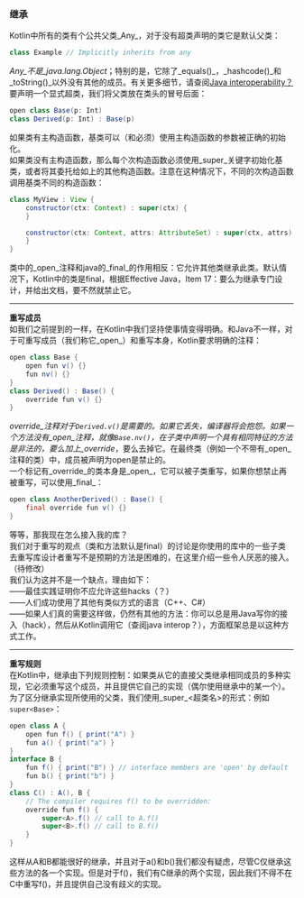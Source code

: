 ### 继承
Kotlin中所有的类有个公共父类_Any_，对于没有超类声明的类它是默认父类：
```java
class Example // Implicitly inherits from any
```
_Any_不是_java.lang.Object_；特别的是，它除了_equals()_，_hashcode()_和_toString()_以外没有其他的成员。有关更多细节，请查阅[Java interoperability？](127.0.0.1)  
要声明一个显式超类，我们将父类放在类头的冒号后面：
```java
open class Base(p: Int)
class Derived(p: Int) : Base(p)
```
如果类有主构造函数，基类可以（和必须）使用主构造函数的参数被正确的初始化。  
如果类没有主构造函数，那么每个次构造函数必须使用_super_关键字初始化基类，或者将其委托给如上的其他构造函数。注意在这种情况下，不同的次构造函数调用基类不同的构造函数：
```java
class MyView : View {
    constructor(ctx: Context) : super(ctx) {
    }

    constructor(ctx: Context, attrs: AttributeSet) : super(ctx, attrs) {
    }
}
```
类中的_open_注释和java的_final_的作用相反：它允许其他类继承此类。默认情况下，Kotlin中的类是final，根据Effective Java，Item 17：要么为继承专门设计，并给出文档，要不然就禁止它。 
***

 
**重写成员**  
如我们之前提到的一样，在Kotlin中我们坚持使事情变得明确。和Java不一样，对于可重写成员（我们称它_open_）和重写本身，Kotlin要求明确的注释：
```java
open class Base {
    open fun v() {}
    fun nv() {}
}
class Derived() : Base() {
    override fun v() {}
}
```
_override_注释对于`Derived.v()`是需要的。如果它丢失，编译器将会抱怨。如果一个方法没有_open_注释，就像`Base.nv()`，在子类中声明一个具有相同特征的方法是非法的，要么加上_override_，要么去掉它。在最终类（例如一个不带有_open_注释的类）中，成员被声明为open是禁止的。  
一个标记有_override_的类本身是_open_，它可以被子类重写，如果你想禁止再被重写，可以使用_final_：
```java
open class AnotherDerived() : Base() {
    final override fun v() {}
}
```
等等，那我现在怎么接入我的库？  
我们对于重写的观点（类和方法默认是final）的讨论是你使用的库中的一些子类去重写库设计者重写不是预期的方法是困难的，在这里介绍一些令人厌恶的接入。（待修改）  
我们认为这并不是一个缺点，理由如下：  
——最佳实践证明你不应允许这些hacks（？）  
——人们成功使用了其他有类似方式的语言（C++、C#）  
——如果人们真的需要这样做，仍然有其他的方法：你可以总是用Java写你的接入（hack），然后从Kotlin调用它（查阅java interop？），方面框架总是以这种方式工作。  

***

**重写规则**  
在Kotlin中，继承由下列规则控制：如果类从它的直接父类继承相同成员的多种实现，它必须重写这个成员，并且提供它自己的实现（偶尔使用继承中的某一个）。为了区分继承实现所使用的父类，我们使用_super_<超类名>的形式：例如`super<Base>`：
```java
open class A {
    open fun f() { print("A") }
    fun a() { print("a") }
}
interface B {
    fun f() { print("B") } // interface members are 'open' by default
    fun b() { print("b") }
}
class C() : A(), B {
    // The compiler requires f() to be overridden:
    override fun f() {
        super<A>.f() // call to A.f()
        super<B>.f() // call to B.f()
    }
}
```
这样从A和B都能很好的继承，并且对于a()和b()我们都没有疑虑，尽管C仅继承这些方法的各一个实现。但是对于f()，我们有C继承的两个实现，因此我们不得不在C中重写f()，并且提供自己没有歧义的实现。